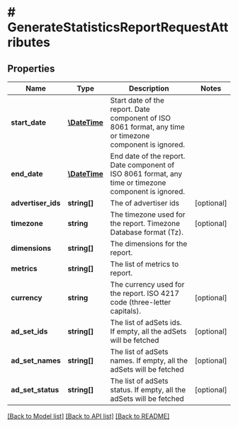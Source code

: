 # # GenerateStatisticsReportRequestAttributes

## Properties

Name | Type | Description | Notes
------------ | ------------- | ------------- | -------------
**start_date** | [**\DateTime**](\DateTime.md) | Start date of the report. Date component of ISO 8061 format, any time or timezone component is ignored. |
**end_date** | [**\DateTime**](\DateTime.md) | End date of the report. Date component of ISO 8061 format, any time or timezone component is ignored. |
**advertiser_ids** | **string[]** | The of advertiser ids | [optional]
**timezone** | **string** | The timezone used for the report. Timezone Database format (Tz). | [optional]
**dimensions** | **string[]** | The dimensions for the report. |
**metrics** | **string[]** | The list of metrics to report. |
**currency** | **string** | The currency used for the report. ISO 4217 code (three-letter capitals). | [optional]
**ad_set_ids** | **string[]** | The list of adSets ids. If empty, all the adSets will be fetched | [optional]
**ad_set_names** | **string[]** | The list of adSets names. If empty, all the adSets will be fetched | [optional]
**ad_set_status** | **string[]** | The list of adSets status. If empty, all the adSets will be fetched | [optional]

[[Back to Model list]](../../README.md#models) [[Back to API list]](../../README.md#endpoints) [[Back to README]](../../README.md)

